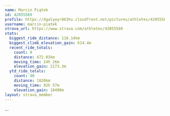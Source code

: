 ```yaml
---
name: Marcin Piątek
id: 42055569
profile: https://dgalywyr863hv.cloudfront.net/pictures/athletes/42055569/12602382/1/large.jpg
username: marcin-piatek
strava_url: https://www.strava.com/athletes/42055569
stats:
  biggest_ride_distance: 118.14km
  biggest_climb_elevation_gain: 614.4m
  recent_ride_totals:
    count: 9
    distance: 472.03km
    moving_time: 24h 26m
    elevation_gain: 2173.3m
  ytd_ride_totals:
    count: 40
    distance: 1820km
    moving_time: 92h 57m
    elevation_gain: 10498m
layout: strava_member
--- 
```

...
